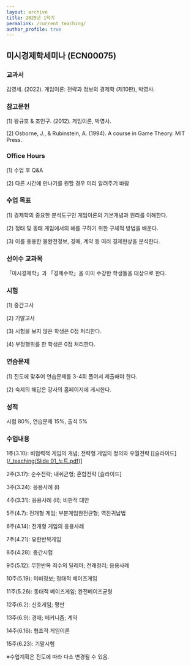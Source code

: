 ```yaml
---
layout: archive
title: 2025년 1학기
permalink: /current_teaching/
author_profile: true
---
```



## 미시경제학세미나 (ECN00075)


### 교과서

김영세. (2022). 게임이론: 전략과 정보의 경제학 (제10판), 박영사.


### 참고문헌

(1) 왕규호 & 조인구. (2012). 게임이론, 박영사.

(2) Osborne, J., & Rubinstein, A. (1994). A course in Game Theory. MIT Press.


### Office Hours

(1) 수업 후 Q&A

(2) 다른 시간에 만나기를 원할 경우 미리 알려주기 바람 



### 수업 목표

(1) 경제학의 중요한 분석도구인 게임이론의 기본개념과 원리를 이해한다. 

(2) 정태 및 동태 게임에서의 해를 구하기 위한 구체적 방법을 배운다. 

(3) 이를 용용한 불완전정보, 경매, 계약 등 여러 경제현상을 분석한다.



### 선이수 교과목

「미시경제학」과 「경제수학」을 이미 수강한 학생들을 대상으로 한다.



### 시험

(1) 중간고사

(2) 기말고사 

(3) 시험을 보지 않은 학생은 0점 처리한다. 

(4) 부정행위를 한 학생은 0점 처리한다. 



### 연습문제

(1) 진도에 맞추어 연습문제를 3-4회 풀어서 제출해야 한다.  

(2) 숙제의 해답은 강사의 홈페이지에 게시한다. 



### 성적

시험 80%, 연습문제 15%, 출석 5%



### 수업내용

1주(3.10): 비협력적 게임의 개념; 전략형 게임의 정의와 우월전략 [[슬라이드]([/_teaching/Slide 01_노트.pdf](https://www.dropbox.com/scl/fi/e1477s2vuaynuvbmxfmn0/Slide01_note.pdf?rlkey=hf89hjplflp49pzdd9rnb7631&st=llq4j3p1&dl=0))]

2주(3.17): 순수전략; 내쉬균형; 혼합전략 [슬라이드]

3주(3.24): 응용사례 (I)

4주(3.31): 응용사례 (II); 비판적 대안

5주(4.7): 전개형 게임; 부분게임완전균형; 역진귀납법

6주(4.14): 전개형 게임의 응용사례

7주(4.21): 유한반복게임

8주(4.28): 중간시험

9주(5.12): 무한반복 죄수의 딜레마; 전래정리; 응용사례 

10주(5.19): 미비정보; 정태적 베이즈게임

11주(5.26): 동태적 베이즈게임; 완전베이즈균형

12주(6.2): 신호게임; 평판

13주(6.9): 경매; 메커니즘; 계약

14주(6.16): 협조적 게임이론

15주(6.23): 기말시험

※수업계획은 진도에 따라 다소 변경될 수 있음.




